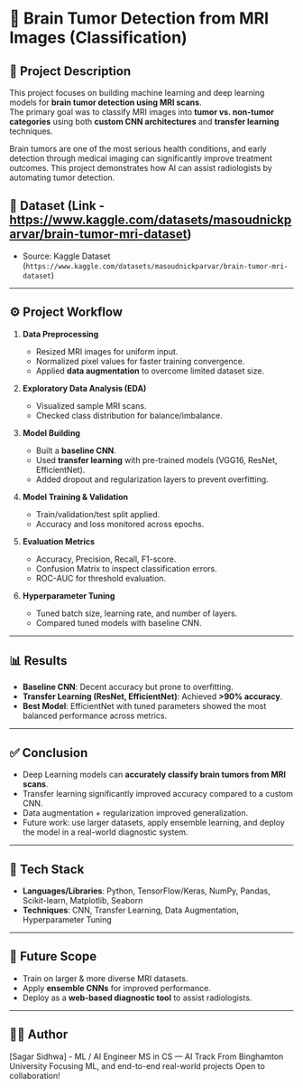 # 🧠 Brain Tumor Detection from MRI Images (Classification)

## 📖 Project Description
This project focuses on building machine learning and deep learning models for **brain tumor detection using MRI scans**.  
The primary goal was to classify MRI images into **tumor vs. non-tumor categories** using both **custom CNN architectures** and **transfer learning** techniques.

Brain tumors are one of the most serious health conditions, and early detection through medical imaging can significantly improve treatment outcomes. This project demonstrates how AI can assist radiologists by automating tumor detection.

## 📁 Dataset (Link - https://www.kaggle.com/datasets/masoudnickparvar/brain-tumor-mri-dataset)
- Source: Kaggle Dataset (`https://www.kaggle.com/datasets/masoudnickparvar/brain-tumor-mri-dataset`)
---

## ⚙️ Project Workflow
1. **Data Preprocessing**
   - Resized MRI images for uniform input.
   - Normalized pixel values for faster training convergence.
   - Applied **data augmentation** to overcome limited dataset size.

2. **Exploratory Data Analysis (EDA)**
   - Visualized sample MRI scans.
   - Checked class distribution for balance/imbalance.

3. **Model Building**
   - Built a **baseline CNN**.
   - Used **transfer learning** with pre-trained models (VGG16, ResNet, EfficientNet).
   - Added dropout and regularization layers to prevent overfitting.

4. **Model Training & Validation**
   - Train/validation/test split applied.
   - Accuracy and loss monitored across epochs.

5. **Evaluation Metrics**
   - Accuracy, Precision, Recall, F1-score.
   - Confusion Matrix to inspect classification errors.
   - ROC-AUC for threshold evaluation.

6. **Hyperparameter Tuning**
   - Tuned batch size, learning rate, and number of layers.
   - Compared tuned models with baseline CNN.

---

## 📊 Results
- **Baseline CNN**: Decent accuracy but prone to overfitting.  
- **Transfer Learning (ResNet, EfficientNet)**: Achieved **>90% accuracy**.  
- **Best Model**: EfficientNet with tuned parameters showed the most balanced performance across metrics.  

---

## ✅ Conclusion
- Deep Learning models can **accurately classify brain tumors from MRI scans**.  
- Transfer learning significantly improved accuracy compared to a custom CNN.  
- Data augmentation + regularization improved generalization.  
- Future work: use larger datasets, apply ensemble learning, and deploy the model in a real-world diagnostic system.

---

## 🚀 Tech Stack
- **Languages/Libraries**: Python, TensorFlow/Keras, NumPy, Pandas, Scikit-learn, Matplotlib, Seaborn  
- **Techniques**: CNN, Transfer Learning, Data Augmentation, Hyperparameter Tuning  

---

## 🌟 Future Scope
- Train on larger & more diverse MRI datasets.  
- Apply **ensemble CNNs** for improved performance.  
- Deploy as a **web-based diagnostic tool** to assist radiologists.  

---

## 👨‍💻 Author

[Sagar Sidhwa] - 
ML / AI Engineer
MS in CS — AI Track  From Binghamton University 
Focusing ML, and end-to-end real-world projects 
Open to collaboration!


